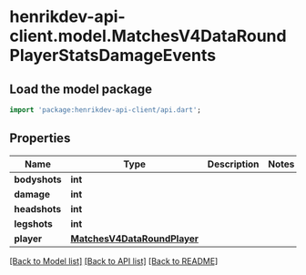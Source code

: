 # henrikdev-api-client.model.MatchesV4DataRoundPlayerStatsDamageEvents

## Load the model package
```dart
import 'package:henrikdev-api-client/api.dart';
```

## Properties
Name | Type | Description | Notes
------------ | ------------- | ------------- | -------------
**bodyshots** | **int** |  | 
**damage** | **int** |  | 
**headshots** | **int** |  | 
**legshots** | **int** |  | 
**player** | [**MatchesV4DataRoundPlayer**](MatchesV4DataRoundPlayer.md) |  | 

[[Back to Model list]](../README.md#documentation-for-models) [[Back to API list]](../README.md#documentation-for-api-endpoints) [[Back to README]](../README.md)


